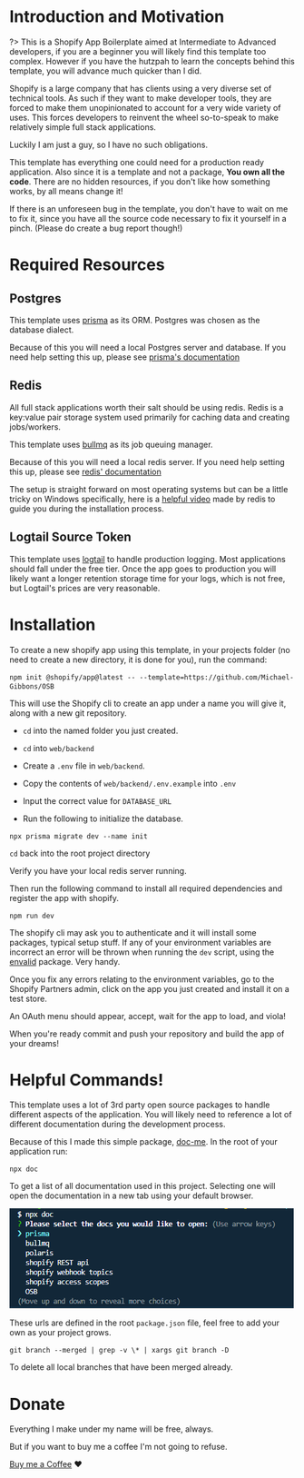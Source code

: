 # Introduction and Motivation

?> This is a Shopify App Boilerplate aimed at Intermediate to Advanced developers, if you are a beginner you will likely find this template too complex. However if you have the hutzpah to learn the concepts behind this template, you will advance much quicker than I did.

Shopify is a large company that has clients using a very diverse set of technical tools. As such if they want to make developer tools, they are forced to make them unopinionated to account for a very wide variety of uses. This forces developers to reinvent the wheel so-to-speak to make relatively simple full stack applications.

Luckily I am just a guy, so I have no such obligations.

This template has everything one could need for a production ready application. Also since it is a template and not a package, **You own all the code**. There are no hidden resources, if you don't like how something works, by all means change it!

If there is an unforeseen bug in the template, you don't have to wait on me to fix it, since you have all the source code necessary to fix it yourself in a pinch. (Please do create a bug report though!)

# Required Resources

## Postgres

This template uses [prisma](https://www.prisma.io/) as its ORM. Postgres was chosen as the database dialect.

Because of this you will need a local Postgres server and database. If you need help setting this up, please see [prisma's documentation](https://www.prisma.io/dataguide/postgresql/setting-up-a-local-postgresql-database)

## Redis

All full stack applications worth their salt should be using redis. Redis is a key:value pair storage system used primarily for caching data and creating jobs/workers.

This template uses [bullmq](https://docs.bullmq.io/) as its job queuing manager.

Because of this you will need a local redis server. If you need help setting this up, please see [redis' documentation](https://redis.io/docs/getting-started/installation/)

The setup is straight forward on most operating systems but can be a little tricky on Windows specifically, here is a [helpful video](https://www.youtube.com/watch?v=_nFwPTHOMIY) made by redis to guide you during the installation process.

## Logtail Source Token

This template uses [logtail](https://betterstack.com/logtail) to handle production logging. Most applications should fall under the free tier. Once the app goes to production you will likely want a longer retention storage time for your logs, which is not free, but Logtail's prices are very reasonable.


# Installation

To create a new shopify app using this template, in your projects folder (no need to create a new directory, it is done for you), run the command:

```
npm init @shopify/app@latest -- --template=https://github.com/Michael-Gibbons/OSB
```

This will use the Shopify cli to create an app under a name you will give it, along with a new git repository.

- `cd` into the named folder you just created.

- `cd` into `web/backend`

- Create a `.env` file in `web/backend`.

- Copy the contents of `web/backend/.env.example` into `.env`

- Input the correct value for `DATABASE_URL`

- Run the following to initialize the database.

```
npx prisma migrate dev --name init
```

`cd` back into the root project directory

Verify you have your local redis server running.

Then run the following command to install all required dependencies and register the app with shopify.

```
npm run dev
```

The shopify cli may ask you to authenticate and it will install some packages, typical setup stuff. If any of your environment variables are incorrect an error will be thrown when running the `dev` script, using the [envalid](https://www.npmjs.com/package/envalid) package. Very handy.

Once you fix any errors relating to the environment variables, go to the Shopify Partners admin, click on the app you just created and install it on a test store.

An OAuth menu should appear, accept, wait for the app to load, and viola!

When you're ready commit and push your repository and build the app of your dreams!

# Helpful Commands!

This template uses a lot of 3rd party open source packages to handle different aspects of the application. You will likely need to reference a lot of different documentation during the development process.

Because of this I made this simple package, [doc-me](https://www.npmjs.com/package/@michael.gibbons/doc-me). In the root of your application run:

```
npx doc
```

To get a list of all documentation used in this project. Selecting one will open the documentation in a new tab using your default browser.

![doc-me example](./assets/doc-me.png)

These urls are defined in the root `package.json` file, feel free to add your own as your project grows.

```
git branch --merged | grep -v \* | xargs git branch -D
```

To delete all local branches that have been merged already.

# Donate

Everything I make under my name will be free, always.

But if you want to buy me a coffee I'm not going to refuse.

[Buy me a Coffee](https://www.buymeacoffee.com/michaelgibbons1) :heart: